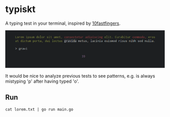 # typiskt

A typing test in your terminal, inspired by [10fastfingers](http://10fastfingers.com).

![Screenshot](screenshot1.png)

It would be nice to analyze previous tests to see patterns, e.g. is always mistyping 'p' after having typed 'o'.

## Run

```
cat lorem.txt | go run main.go 
```

